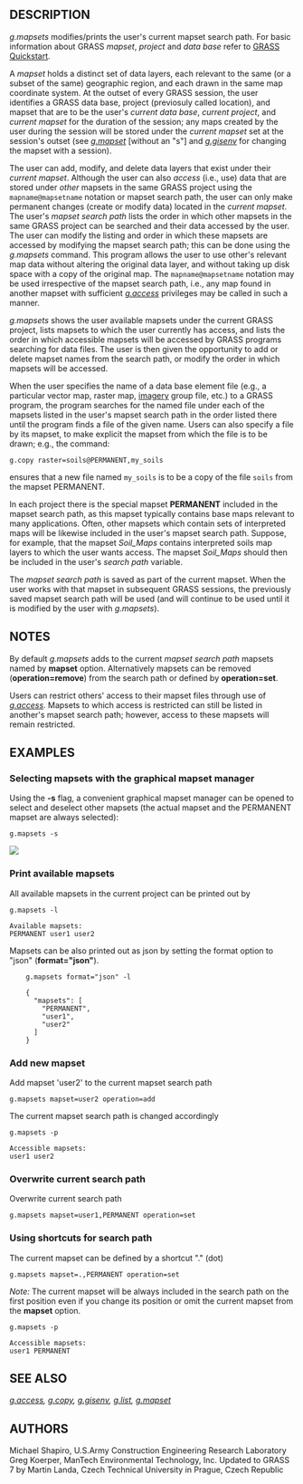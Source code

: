 ## DESCRIPTION

*g.mapsets* modifies/prints the user's current mapset search path. For
basic information about GRASS *mapset*, *project* and *data base* refer
to [GRASS Quickstart](helptext.md).

A *mapset* holds a distinct set of data layers, each relevant to the
same (or a subset of the same) geographic region, and each drawn in the
same map coordinate system. At the outset of every GRASS session, the
user identifies a GRASS data base, project (previosuly called location),
and mapset that are to be the user's *current data base*, *current
project*, and *current mapset* for the duration of the session; any maps
created by the user during the session will be stored under the *current
mapset* set at the session's outset (see *[g.mapset](g.mapset.md)*
\[without an "s"\] and *[g.gisenv](g.gisenv.md)* for changing the mapset
with a session).

The user can add, modify, and delete data layers that exist under their
*current mapset*. Although the user can also *access* (i.e., use) data
that are stored under *other* mapsets in the same GRASS project using
the `mapname@mapsetname` notation or mapset search path, the user can
only make permanent changes (create or modify data) located in the
*current mapset*. The user's *mapset search path* lists the order in
which other mapsets in the same GRASS project can be searched and their
data accessed by the user. The user can modify the listing and order in
which these mapsets are accessed by modifying the mapset search path;
this can be done using the *g.mapsets* command. This program allows the
user to use other's relevant map data without altering the original data
layer, and without taking up disk space with a copy of the original map.
The `mapname@mapsetname` notation may be used irrespective of the mapset
search path, i.e., any map found in another mapset with sufficient
*[g.access](g.access.md)* privileges may be called in such a manner.

*g.mapsets* shows the user available mapsets under the current GRASS
project, lists mapsets to which the user currently has access, and lists
the order in which accessible mapsets will be accessed by GRASS programs
searching for data files. The user is then given the opportunity to add
or delete mapset names from the search path, or modify the order in
which mapsets will be accessed.

When the user specifies the name of a data base element file (e.g., a
particular vector map, raster map, [imagery](i.group.md) group file,
etc.) to a GRASS program, the program searches for the named file under
each of the mapsets listed in the user's mapset search path in the order
listed there until the program finds a file of the given name. Users can
also specify a file by its mapset, to make explicit the mapset from
which the file is to be drawn; e.g., the command:

```shell
g.copy raster=soils@PERMANENT,my_soils
```

ensures that a new file named `my_soils` is to be a copy of the file
`soils` from the mapset PERMANENT.

In each project there is the special mapset **PERMANENT** included in
the mapset search path, as this mapset typically contains base maps
relevant to many applications. Often, other mapsets which contain sets
of interpreted maps will be likewise included in the user's mapset
search path. Suppose, for example, that the mapset *Soil_Maps* contains
interpreted soils map layers to which the user wants access. The mapset
*Soil_Maps* should then be included in the user's *search path*
variable.

The *mapset search path* is saved as part of the current mapset. When
the user works with that mapset in subsequent GRASS sessions, the
previously saved mapset search path will be used (and will continue to
be used until it is modified by the user with *g.mapsets*).

## NOTES

By default *g.mapsets* adds to the current *mapset search path* mapsets
named by **mapset** option. Alternatively mapsets can be removed
(**operation=remove**) from the search path or defined by
**operation=set**.

Users can restrict others' access to their mapset files through use of
*[g.access](g.access.md)*. Mapsets to which access is restricted can
still be listed in another's mapset search path; however, access to
these mapsets will remain restricted.

## EXAMPLES

### Selecting mapsets with the graphical mapset manager

Using the **-s** flag, a convenient graphical mapset manager can be
opened to select and deselect other mapsets (the actual mapset and the
PERMANENT mapset are always selected):

```shell
g.mapsets -s
```

![](g_mapsets_gui.png)

### Print available mapsets

All available mapsets in the current project can be printed out by

```shell
g.mapsets -l

Available mapsets:
PERMANENT user1 user2
```

Mapsets can be also printed out as json by setting the format option to
"json" (**format="json"**).

<div class="code">

```shell
    g.mapsets format="json" -l

    {
      "mapsets": [
        "PERMANENT",
        "user1",
        "user2"
      ]
    }

```

</div>

### Add new mapset

Add mapset 'user2' to the current mapset search path

```shell
g.mapsets mapset=user2 operation=add
```

The current mapset search path is changed accordingly

```shell
g.mapsets -p

Accessible mapsets:
user1 user2
```

### Overwrite current search path

Overwrite current search path

```shell
g.mapsets mapset=user1,PERMANENT operation=set
```

### Using shortcuts for search path

The current mapset can be defined by a shortcut "." (dot)

```shell
g.mapsets mapset=.,PERMANENT operation=set
```

*Note:* The current mapset will be always included in the search path on
the first position even if you change its position or omit the current
mapset from the **mapset** option.

```shell
g.mapsets -p

Accessible mapsets:
user1 PERMANENT
```

## SEE ALSO

*[g.access](g.access.md), [g.copy](g.copy.md), [g.gisenv](g.gisenv.md),
[g.list](g.list.md), [g.mapset](g.mapset.md)*

## AUTHORS

Michael Shapiro, U.S.Army Construction Engineering Research Laboratory
Greg Koerper, ManTech Environmental Technology, Inc.
Updated to GRASS 7 by Martin Landa, Czech Technical University in
Prague, Czech Republic
